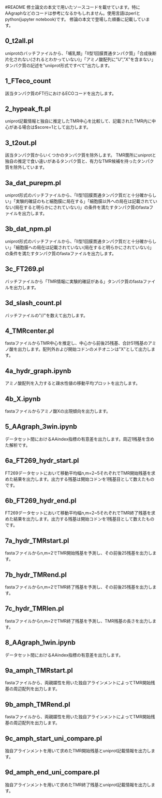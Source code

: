 #README
修士論文の本文で用いたソースコードを載せています。特にAAgraphなどのコードは参考になるかもしれません。使用言語はperlとpython(jupyter notebook)です。
修論の本文で登場した順番に記載しています。

## 0_t2all.pl
uniprotのバッチファイルから、「哺乳類」「Ⅱ型1回膜貫通タンパク質」「合成後断片化されない(されるとわかっていない)」「アミノ酸配列に"U","X"を含まない」タンパク質の記述を"uniiprot形式ですべて"出力します。

## 1_FTeco_count
該当タンパク質のFT行におけるECOコードを出力します。

## 2_hypeak_ft.pl
uniprot記載情報と独自に推定したTMR中心を比較して、記載されたTMR内に中心がある場合は$score=1として出力します。

## 3_t2out.pl
該当タンパク質からいくつかのタンパク質を除外します。
TMR箇所にuniprotと独自の推定で食い違いがあるタンパク質と、有力なTMR候補を持ったタンパク質を除外しています。

## 3a_dat_purepm.pl
uniprot形式のバッチファイルから、「Ⅱ型1回膜貫通タンパク質だと十分確からしい」「実験的確証のもと細胞膜に局在する」「細胞膜以外への局在は記載されていない(局在すると明らかにされていない)」の条件を満たすタンパク質のfastaファイルを出力します。

## 3b_dat_npm.pl
uniprot形式のバッチファイルから、「Ⅱ型1回膜貫通タンパク質だと十分確からしい」「細胞膜への局在は記載されていない(局在すると明らかにされていない)」の条件を満たすタンパク質のfastaファイルを出力します。

## 3c_FT269.pl
バッチファイルから「TMR情報に実験的確証がある」タンパク質のfastaファイルを出力します。

## 3d_slash_count.pl
バッチファイルの"//"を数えて出力します。

## 4_TMRcenter.pl
fastaファイルからTMR中心を推定し、中心から前後25残基、合計51残基のアミノ酸を出力します。配列外および開始コドンのメチオニンは"X"として出力します。

## 4a_hydr_graph.ipynb
アミノ酸配列を入力すると疎水性値の移動平均プロットを出力します。

## 4b_X.ipynb
fastaファイルからアミノ酸Xの出現傾向を出力します。

## 5_AAgraph_3win.ipynb
データセット間におけるAAindex指標の有意差を出力します。周辺1残基を含めた解析です。

## 6a_FT269_hydr_start.pl
FT269データセットにおいて移動平均幅n,m=2~5それぞれでTMR開始残基を求めた結果を出力します。出力する残基は開始コドンを1残基目として数えたものです。

## 6b_FT269_hydr_end.pl
FT269データセットにおいて移動平均幅n,m=2~5それぞれでTMR終了残基を求めた結果を出力します。出力する残基は開始コドンを1残基目として数えたものです。

## 7a_hydr_TMRstart.pl
fastaファイルからn,m=2でTMR開始残基を予測し、その前後25残基を出力します。

## 7b_hydr_TMRend.pl
fastaファイルからn,m=2でTMR終了残基を予測し、その前後25残基を出力します。

## 7c_hydr_TMRlen.pl
fastaファイルからn,m=2でTMR終了残基を予測し、TMR残基の長さを出力します。

## 8_AAgraph_1win.ipynb
データセット間におけるAAindex指標の有意差を出力します。

## 9a_amph_TMRstart.pl
fastaファイルから、両親媒性を用いた独自アラインメントによってTMR開始残基の周辺配列を出力します。

## 9b_amph_TMRend.pl
fastaファイルから、両親媒性を用いた独自アラインメントによってTMR開始残基の周辺配列を出力します。

## 9c_amph_start_uni_compare.pl
独自アラインメントを用いて求めたTMR開始残基とuniprot記載情報を出力します。

## 9d_amph_end_uni_compare.pl
独自アラインメントを用いて求めたTMR終了残基とuniprot記載情報を出力します。
